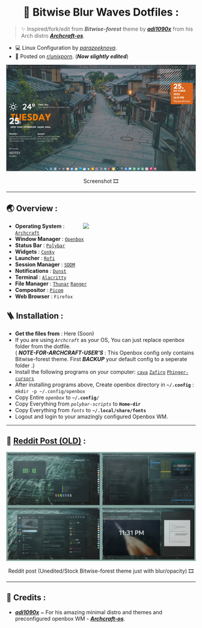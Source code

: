 <h1 align="center">🌊 Bitwise Blur Waves Dotfiles :</h1>

> ✨ Inspired/fork/edit from ***Bitwise-forest*** theme by [***adi1090x***](https://github.com/adi1090x) from his Arch distro [***Archcraft-os***](https://github.com/archcraft-os/archcraft).
- 💻 Linux Configuration by [*parazeeknova*](https://github.com/parazeeknova).
- 📌 Posted on [*r/unixporn*](https://www.reddit.com/r/unixporn/comments/x0pa62/openbox_bitwise_blur_waves_first_rice/?utm_source=share&utm_medium=web2x&context=3). (***Now slightly edited***)

![Screenshot](Screenshot/bbw.png)

<p align="center"> Screenshot 🎞️ </p>

---

## 🌏 Overview :
<img align="right" src="https://github.com/parazeeknova/bitwise-blur-waves-dotfiles/blob/main/Resources/waves.gif?raw=true" width='300'/>

- **Operating System** : [`Archcraft`](https://archcraft.io/)
- **Window Manager** : [`Openbox`](http://openbox.org/wiki/Main_Page)
- **Status Bar** : [`Polybar`](https://github.com/polybar/polybar)
- **Widgets** : [`Conky`](https://github.com/brndnmtthws/conky)
- **Launcher** : [`Rofi`](https://github.com/davatorium/rofi)
- **Session Manager** : [`SDDM`](https://wiki.archlinux.org/title/SDDM)
- **Notifications** : [`Dunst`](https://github.com/dunst-project/dunst)
- **Terminal** : [`Alacritty`](https://github.com/alacritty/alacritty)
- **File Manager** : [`Thunar`](https://wiki.archlinux.org/title/thunar) [`Ranger`](https://github.com/ranger/ranger)
- **Compositor** : [`Picom`](https://github.com/yshui/picom) 
- **Web Browser** : `Firefox`

## 🪜 Installation : 
- **Get the files from** : Here (Soon)
- If you are using _`Archcraft`_ as your OS, You can just replace openbox folder from the dotfile. <br>
( ***NOTE-FOR-ARCHCRAFT-USER'S*** : This Openbox config only contains Bitwise-forest theme. First ***BACKUP*** your default config to a seperate folder .)
- Install the following programs on your computer: [`cava`](https://github.com/karlstav/cava) [`Zafiro`](https://www.gnome-look.org/p/1209330) [`Phinger-cursors`](https://github.com/phisch/phinger-cursors) 
- After installing programs above, Create openbox directory in **`~/.config`** : `mkdir -p ~/.config/openbox`
- Copy Entire _`openbox`_ to **`~/.config/`** 
- Copy Everything from _`polybar-scripts`_ to **`Home-dir`**
- Copy Everything from _`fonts`_ to **`~/.local/share/fonts`** 
- Logout and login to your amazingly configured Openbox WM.

---

## 🤖 [Reddit Post (OLD)](https://www.reddit.com/r/unixporn/comments/x0pa62/openbox_bitwise_blur_waves_first_rice/?utm_source=share&utm_medium=web2x&context=3) :
![Screenshot](Screenshot/reddit-post.png)
<p align="center"> Reddit post (Unedited/Stock Bitwise-forest theme just with blur/opacity) 🎞️ </p>

---
## 🌟 Credits : 
- [***adi1090x***](https://github.com/adi1090x) ~ For his amazing minimal distro and themes and preconfigured openbox WM -  [***Archcraft-os***](https://github.com/archcraft-os).
